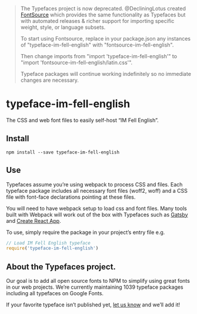 >The Typefaces project is now deprecated. @DecliningLotus created
[FontSource](https://github.com/fontsource/fontsource) which provides the
same functionality as Typefaces but with automated releases & richer
support for importing specific weight, style, or language subsets.
>
>To start using Fontsource, replace in your package.json any instances of
"typeface-im-fell-english" with "fontsource-im-fell-english".
>
> Then change imports from "import 'typeface-im-fell-english'" to "import 'fontsource-im-fell-english/latin.css'".
>
>Typeface packages will continue working indefinitely so no immediate
>changes are necessary.

# typeface-im-fell-english

The CSS and web font files to easily self-host “IM Fell English”.

## Install

`npm install --save typeface-im-fell-english`

## Use

Typefaces assume you’re using webpack to process CSS and files. Each typeface
package includes all necessary font files (woff2, woff) and a CSS file with
font-face declarations pointing at these files.

You will need to have webpack setup to load css and font files. Many tools built
with Webpack will work out of the box with Typefaces such as [Gatsby](https://github.com/gatsbyjs/gatsby)
and [Create React App](https://github.com/facebookincubator/create-react-app).

To use, simply require the package in your project’s entry file e.g.

```javascript
// Load IM Fell English typeface
require('typeface-im-fell-english')
```

## About the Typefaces project.

Our goal is to add all open source fonts to NPM to simplify using great fonts in
our web projects. We’re currently maintaining 1039 typeface packages
including all typefaces on Google Fonts.

If your favorite typeface isn’t published yet, [let us know](https://github.com/KyleAMathews/typefaces)
and we’ll add it!

